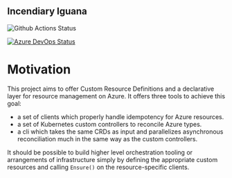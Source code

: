 Incendiary Iguana
---

![Github Actions Status](https://github.com/alexeldeib/incendiary-iguana/workflows/build%20and%20test/badge.svg)


[![Azure DevOps Status](https://dev.azure.com/alexeldeib/incendiary-iguana/_apis/build/status/alexeldeib.incendiary-iguana?branchName=master)](https://dev.azure.com/alexeldeib/incendiary-iguana/_build/latest?definitionId=2&branchName=master)

# Motivation

This project aims to offer Custom Resource Definitions and a declarative layer for resource management on Azure. It offers three tools to achieve this goal: 
- a set of clients which properly handle idempotency for Azure resources.
- a set of Kubernetes custom controllers to reconcile Azure types.
- a cli which takes the same CRDs as input and parallelizes asynchronous reconciliation much in the same way as the custom controllers.

It should be possible to build higher level orchestration tooling or arrangements of infrastructure simply by defining the appropriate custom resources and calling `Ensure()` on the resource-specific clients.
